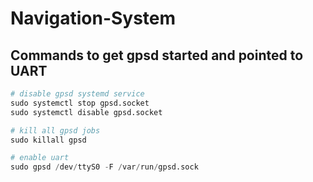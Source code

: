 # Navigation-System

## Commands to get gpsd started and pointed to UART
```python
# disable gpsd systemd service
sudo systemctl stop gpsd.socket
sudo systemctl disable gpsd.socket

# kill all gpsd jobs
sudo killall gpsd

# enable uart
sudo gpsd /dev/ttyS0 -F /var/run/gpsd.sock


```
